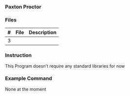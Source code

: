 ### Paxton Proctor

### Files

|   #   | File            | Description                                        |
| :---: | --------------- | -------------------------------------------------- |
|   3 | |

### Instruction

This Program doesn't require any standard libraries for now

### Example Command

None at the moment
